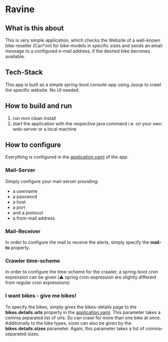 # Ravine
## What is this about
This is very simple application, which checks the Website of a well-known bike-reseller (Can*on) for bike-models in specific sizes and sends an email message to a configured e-mail address, if the desired bike becomes available.

## Tech-Stack
This app is built as a simple spring-boot console-app using Jsoup to crawl the specific website. No UI needed.

## How to build and run
1. run mvn clean install
2. start the application with the respective java command i.e. on your own web-server or a local machine

## How to configure
Everything is configured in the [application.yaml](src/main/resources/application.yaml) of the app.

### Mail-Server
Simply configure your mail-server providing:
* a username
* a password
* a host
* a port
* and a protocol
* a from-mail address

### Mail-Receiver
In order to configure the mail to receive the alerts, simply specify the **mail-to** property.

### Crawler time-scheme
In order to configure the time-scheme for the crawler, a spring-boot cron expression can be given (⚠️ spring cron-expression are slightly different from regular cron expressions)

### I want bikes - give me bikes!
To specify the bikes, simply gives the bikes-details page to the **bikes.details.urls** property in the [application.yaml](src/main/resources/application.yaml). This parameter takes a comma separated list of urls. So can crawl for more than one bike at once.
Additionally to the bike types, sizes can also be given by the **bikes.details.sizes** parameter. Again, this parameter takes a list of comma-separated sizes.

